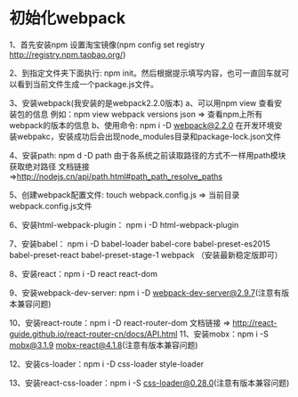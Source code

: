 # 初始化webpack
  1、首先安装npm 设置淘宝镜像(npm config set registry http://registry.npm.taobao.org/)
  
  2、到指定文件夹下面执行: npm init。然后根据提示填写内容，也可一直回车就可以看到当前文件生成一个package.js文件。
  
  3、安装webpack(我安装的是webpack2.2.0版本)
    a、可以用npm view 查看安装包的信息
      例如：npm view webpack versions json => 查看npm上所有webpack的版本的信息
    b、使用命令: npm i -D webpack@2.2.0 在开发环境安装webpakc，安装成功后会出现node_modules目录和package-lock.json文件
    
  4、安装path: npm d -D path  由于各系统之前读取路径的方式不一样用path模块获取绝对路径 
        文档链接=>http://nodejs.cn/api/path.html#path_path_resolve_paths
        
  5、创建webpack配置文件: touch webpack.config.js  =>  当前目录webpack.config.js文件
  
  6、安装html-webpack-plugin： npm i -D html-webpack-plugin 
  
  7、安装babel： npm i -D babel-loader babel-core babel-preset-es2015 babel-preset-react babel-preset-stage-1 webpack （安装最新稳定版即可）
  
  8、安装react：npm i -D react react-dom
  
  9、安装webpack-dev-server: npm i -D webpack-dev-server@2.9.7(注意有版本兼容问题)
  
  10、安装react-route：npm i -D react-router-dom
        文档链接 => http://react-guide.github.io/react-router-cn/docs/API.html
  11、安装mobx：npm i -S mobx@3.1.9 mobx-react@4.1.8(注意有版本兼容问题)
  
  12、安装cs-loader：npm i -D css-loader style-loader
  
  13、安装react-css-loader：npm i -S css-loader@0.28.0(注意有版本兼容问题)
